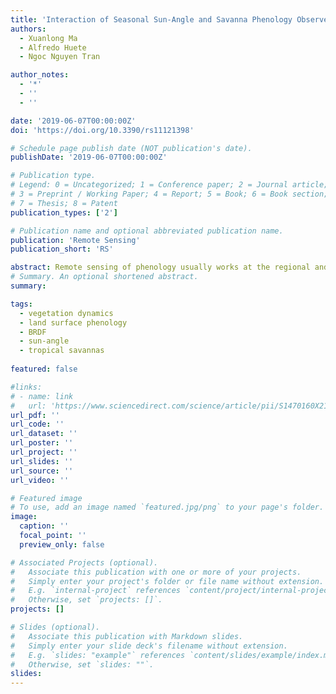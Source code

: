 ```yaml
---
title: 'Interaction of Seasonal Sun-Angle and Savanna Phenology Observed and Modelled using MODIS'
authors:
  - Xuanlong Ma
  - Alfredo Huete
  - Ngoc Nguyen Tran

author_notes:
  - '*'
  - ''
  - ''

date: '2019-06-07T00:00:00Z'
doi: 'https://doi.org/10.3390/rs11121398'

# Schedule page publish date (NOT publication's date).
publishDate: '2019-06-07T00:00:00Z'

# Publication type.
# Legend: 0 = Uncategorized; 1 = Conference paper; 2 = Journal article;
# 3 = Preprint / Working Paper; 4 = Report; 5 = Book; 6 = Book section;
# 7 = Thesis; 8 = Patent
publication_types: ['2']

# Publication name and optional abbreviated publication name.
publication: 'Remote Sensing'
publication_short: 'RS'

abstract: Remote sensing of phenology usually works at the regional and global scales, which imposes considerable variations in the solar zenith angle (SZA) across space and time. Variations in SZA alters the shape and profile of the surface reflectance and vegetation index (VI) time series, but this effect on remote-sensing-derived vegetation phenology has not been adequately evaluated. The objective of this study is to understand the behaviour of VIs response to SZA, and to further improve the interpretation of satellite observed vegetation dynamics, across space and time. In this study, the sensitivity of two widely used VIs—the normalised difference vegetation index (NDVI) and the enhanced vegetation index (EVI)—to SZA was investigated at four northern Australian savanna sites, over a latitudinal distance of 9.8° (~1100 km). Complete time series of surface reflectances, as acquired with different SZA configurations, were simulated using Bidirectional Reflectance Distribution Function (BRDF) parameters provided by MODerate Resolution Imaging Spectroradiometer (MODIS). The sun-angle dependency of the four phenological transition dates were assessed. Results showed that while NDVI was very sensitive to SZA, such sensitivity was nearly absent for EVI. A negative correlation was also observed between NDVI sensitivity to SZA and vegetation cover, with sensitivity declining to the same level as EVI when vegetation cover was high. Different sun-angle configurations resulted in considerable variations in the shape and magnitude of the phenological profiles. The sensitivity of VIs to SZA was generally greater during the dry season (with only active trees present) than in the wet season (with both active trees and grasses), thus, the sun-angle effect on VIs was phenophase-dependent. The sun-angle effect on NDVI time series resulted in considerable differences in the phenological metrics across different sun-angle configurations. Across four sites, the sun-angle effect caused 15.5 days, 21.6 days, and 20.5 days differences in the start, peak, and the end of the growing season derived from NDVI time series, with seasonally varying SZA at local solar noon, as compared to those metrics derived from NDVI time series with fixed SZA. In comparison, those differences in the start, peak, and end of the growing season for EVI were significantly smaller, with only 4.8 days, 4.9 days, and 3 days, respectively. Our results suggest the potential importance of considering the seasonal SZA effect on VI time series prior to the retrieval of phenological metrics.
# Summary. An optional shortened abstract.
summary: 

tags:
  - vegetation dynamics
  - land surface phenology
  - BRDF
  - sun-angle
  - tropical savannas
  
featured: false

#links:
# - name: link
#   url: 'https://www.sciencedirect.com/science/article/pii/S1470160X21006658'
url_pdf: ''
url_code: ''
url_dataset: ''
url_poster: ''
url_project: ''
url_slides: ''
url_source: ''
url_video: ''

# Featured image
# To use, add an image named `featured.jpg/png` to your page's folder.
image:
  caption: ''
  focal_point: ''
  preview_only: false

# Associated Projects (optional).
#   Associate this publication with one or more of your projects.
#   Simply enter your project's folder or file name without extension.
#   E.g. `internal-project` references `content/project/internal-project/index.md`.
#   Otherwise, set `projects: []`.
projects: []

# Slides (optional).
#   Associate this publication with Markdown slides.
#   Simply enter your slide deck's filename without extension.
#   E.g. `slides: "example"` references `content/slides/example/index.md`.
#   Otherwise, set `slides: ""`.
slides:
---
```



